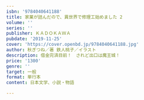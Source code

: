 ```yaml
---
isbn: '9784040641188'
title: 家業が詰んだので、異世界で修理工始めました 2
volume: ''
series: ''
publisher: ＫＡＤＯＫＡＷＡ
pubdate: '2019-11-25'
cover: 'https://cover.openbd.jp/9784040641188.jpg'
author: 秋ぎつね／著 鉄人桃子／イラスト
description: 借金完済目前！　されど出口は魔王城！
price: '1300'
genre: ''
target: 一般
format: 単行本
content: 日本文学、小説・物語

---
```

